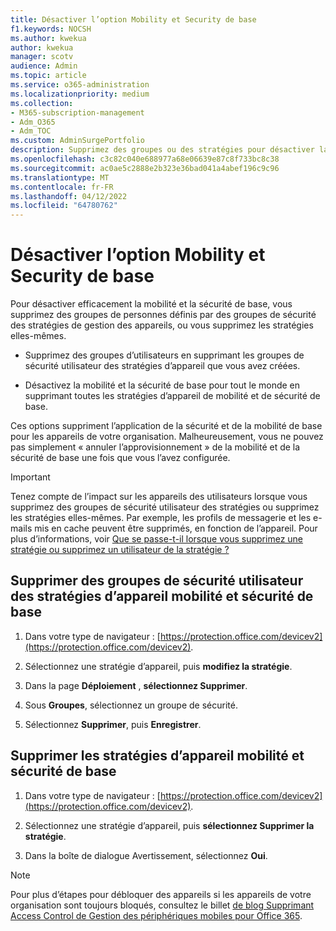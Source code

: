 ```yaml
---
title: Désactiver l’option Mobility et Security de base
f1.keywords: NOCSH
ms.author: kwekua
author: kwekua
manager: scotv
audience: Admin
ms.topic: article
ms.service: o365-administration
ms.localizationpriority: medium
ms.collection:
- M365-subscription-management
- Adm_O365
- Adm_TOC
ms.custom: AdminSurgePortfolio
description: Supprimez des groupes ou des stratégies pour désactiver la mobilité et la sécurité de base.
ms.openlocfilehash: c3c82c040e688977a68e06639e87c8f733bc8c38
ms.sourcegitcommit: ac0ae5c2888e2b323e36bad041a4abef196c9c96
ms.translationtype: MT
ms.contentlocale: fr-FR
ms.lasthandoff: 04/12/2022
ms.locfileid: "64780762"
---
```

# <a name="turn-off-basic-mobility-and-security"></a>Désactiver l’option Mobility et Security de base

Pour désactiver efficacement la mobilité et la sécurité de base, vous supprimez des groupes de personnes définis par des groupes de sécurité des stratégies de gestion des appareils, ou vous supprimez les stratégies elles-mêmes.

- Supprimez des groupes d’utilisateurs en supprimant les groupes de sécurité utilisateur des stratégies d’appareil que vous avez créées.

- Désactivez la mobilité et la sécurité de base pour tout le monde en supprimant toutes les stratégies d’appareil de mobilité et de sécurité de base.

Ces options suppriment l’application de la sécurité et de la mobilité de base pour les appareils de votre organisation. Malheureusement, vous ne pouvez pas simplement « annuler l’approvisionnement » de la mobilité et de la sécurité de base une fois que vous l’avez configurée.

> [!IMPORTANT]
> Tenez compte de l’impact sur les appareils des utilisateurs lorsque vous supprimez des groupes de sécurité utilisateur des stratégies ou supprimez les stratégies elles-mêmes. Par exemple, les profils de messagerie et les e-mails mis en cache peuvent être supprimés, en fonction de l’appareil. Pour plus d’informations, voir [Que se passe-t-il lorsque vous supprimez une stratégie ou supprimez un utilisateur de la stratégie ?](../../admin/basic-mobility-security/create-device-security-policies.md)

## <a name="remove-user-security-groups-from-basic-mobility-and-security-device-policies"></a>Supprimer des groupes de sécurité utilisateur des stratégies d’appareil mobilité et sécurité de base

1. Dans votre type de navigateur : [https://protection.office.com/devicev2](https://protection.office.com/devicev2).

2. Sélectionnez une stratégie d’appareil, puis **modifiez la stratégie**.

3. Dans la page **Déploiement** , **sélectionnez Supprimer**.

4. Sous **Groupes**, sélectionnez un groupe de sécurité.

5. Sélectionnez **Supprimer**, puis **Enregistrer**.

## <a name="remove-basic-mobility-and-security-device-policies"></a>Supprimer les stratégies d’appareil mobilité et sécurité de base

1. Dans votre type de navigateur : [https://protection.office.com/devicev2](https://protection.office.com/devicev2).

2. Sélectionnez une stratégie d’appareil, puis **sélectionnez Supprimer la stratégie**.

3. Dans la boîte de dialogue Avertissement, sélectionnez **Oui**.

> [!NOTE]
> Pour plus d’étapes pour débloquer des appareils si les appareils de votre organisation sont toujours bloqués, consultez le billet [de blog Supprimant Access Control de Gestion des périphériques mobiles pour Office 365](https://techcommunity.microsoft.com/t5/Intune-Customer-Success/Removing-Access-Control-from-Mobile-Device-Management-for-Office/ba-p/279934).
